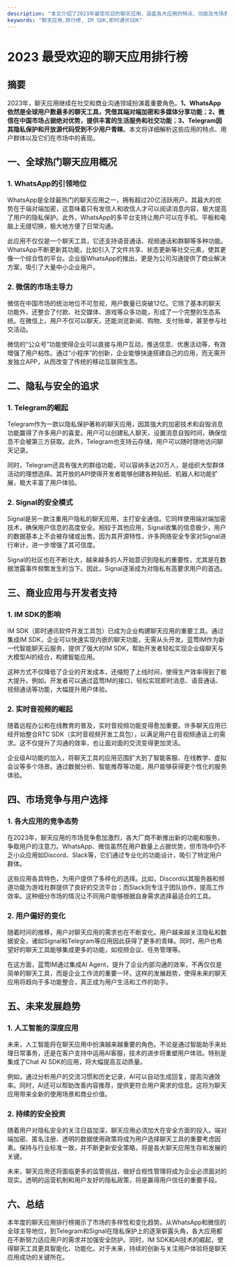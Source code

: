 ```yaml
---
description: "本文介绍了2023年最受欢迎的聊天应用，涵盖各大应用的特点、功能及市场表现。"
keywords: "聊天应用,排行榜, IM SDK,即时通讯SDK"
---
```

# 2023 最受欢迎的聊天应用排行榜

## 摘要

2023年，聊天应用继续在社交和商业沟通领域扮演着重要角色。**1、WhatsApp依然是全球用户数最多的聊天工具，凭借其端对端加密和多媒体分享功能**；**2、微信在中国市场占据绝对优势，提供丰富的生活服务和社交功能**；**3、Telegram因其隐私保护和开放源代码受到不少用户青睐**。本文将详细解析这些应用的特点、用户群体以及它们在市场中的表现。

## 一、全球热门聊天应用概况

### 1. WhatsApp的引领地位

WhatsApp是全球最热门的聊天应用之一，拥有超过20亿活跃用户。其最大的优势在于端对端加密，这意味着只有发信人和收信人才可以阅读消息内容，极大提高了用户的隐私保护。此外，WhatsApp的多平台支持让用户可以在手机、平板和电脑上无缝切换，极大地方便了日常沟通。

此应用不仅仅是一个聊天工具，它还支持语音通话、视频通话和群聊等多种功能。WhatsApp不断更新其功能，比如引入了文件共享、状态更新等社交元素，使其更像一个综合性的平台。企业版WhatsApp的推出，更是为公司沟通提供了商业解决方案，吸引了大量中小企业用户。

### 2. 微信的市场主导力

微信在中国市场的统治地位不可忽视，用户数量已突破12亿。它除了基本的聊天功能外，还整合了付款、社交媒体、游戏等众多功能，形成了一个完整的生态系统。在微信上，用户不仅可以聊天，还能浏览新闻、购物、支付账单，甚至参与社交活动。

微信的“公众号”功能使得企业可以直接与用户互动，推送信息、优惠活动等，有效增强了用户粘性。通过“小程序”的创新，企业能够快速搭建自己的应用，而无需开发独立APP，从而改变了传统的移动互联网生态。

## 二、隐私与安全的追求

### 1. Telegram的崛起

Telegram作为一款以隐私保护著称的聊天应用，因其强大的加密技术和自毁消息功能赢得了许多用户的喜爱。用户可以创建私人聊天，设置消息自毁时间，确保信息不会被第三方获取。此外，Telegram也支持云存储，用户可以随时随地访问聊天记录。

同时，Telegram还具有强大的群组功能，可以容纳多达20万人，是组织大型群体活动的理想选择。其开放的API使得开发者能够创建各种贴纸、机器人和功能扩展，极大丰富了用户体验。

### 2. Signal的安全模式

Signal是另一款注重用户隐私的聊天应用，主打安全通信。它同样使用端对端加密技术，确保用户信息的高度安全。相较于其他应用，Signal收集的信息极少，用户的数据基本上不会被存储或出售。因为其开源特性，许多网络安全专家对Signal进行审计，进一步增强了其可信度。

Signal的社区也在不断壮大，越来越多的人开始意识到隐私的重要性，尤其是在数据泄露事件频繁发生的当下。因此，Signal逐渐成为对隐私有高要求用户的首选。

## 三、商业应用与开发者支持

### 1. IM SDK的影响

IM SDK（即时通讯软件开发工具包）已成为企业构建聊天应用的重要工具。通过集成IM SDK，企业可以快速实现内嵌的聊天功能，无需从头开发。蓝莺IM作为新一代智能聊天云服务，提供了强大的IM SDK，帮助开发者轻松实现企业级聊天与大模型AI的结合，构建智能应用。

这种方式不仅降低了企业的开发成本，还缩短了上线时间，使得生产效率得到了极大提升。例如，开发者可以通过蓝莺IM的接口，轻松实现即时消息、语音通话、视频通话等功能，大幅提升用户体验。

### 2. 实时音视频的崛起

随着远程办公和在线教育的普及，实时音视频功能变得愈加重要。许多聊天应用已经开始整合RTC SDK（实时音视频开发工具包），以满足用户在音视频通话上的需求。这不仅提升了沟通的效率，也让面对面的交流变得更加灵活。

企业级AI功能的加入，将聊天工具的应用范围扩大到了智能客服、在线教学、虚拟会议等多个场景。通过数据分析、智能推荐等功能，用户能够获得更个性化的服务体验。 

## 四、市场竞争与用户选择

### 1. 各大应用的竞争态势

在2023年，聊天应用的市场竞争愈加激烈，各大厂商不断推出新的功能和服务，争取用户的注意力。WhatsApp、微信虽然在用户数量上占据优势，但市场中仍不乏小众应用如Discord、Slack等，它们通过专业化的功能设计，吸引了特定用户群体。

这些应用各具特色，为用户提供了多样化的选择。比如，Discord以其服务器和频道功能为游戏社群提供了良好的交流平台；而Slack则专注于团队协作，提高工作效率。这种细分市场的情况让不同用户能够根据自身需求选择最适合的工具。

### 2. 用户偏好的变化

随着时间的推移，用户对聊天应用的需求也在不断变化。用户越来越关注隐私和数据安全，诸如Signal和Telegram等应用因此获得了更多的青睐。同时，用户也希望好的聊天工具能够集成更多的功能，如视频会议、任务管理等。

在这方面，蓝莺IM通过集成AI Agent，提升了企业内部沟通的效率，不再仅仅是简单的聊天工具，而是企业工作流的重要一环。这样的发展趋势，使得未来的聊天应用将趋向于多功能整合，真正成为用户生活和工作的助手。

## 五、未来发展趋势

### 1. 人工智能的深度应用

未来，人工智能将在聊天应用中扮演越来越重要的角色。不论是通过智能助手来处理日常事务，还是在客户支持中运用AI客服，技术的进步将重塑用户体验。特别是集成了Chat AI SDK的应用，将大幅提高互动质量。

例如，通过分析用户的交流习惯和历史记录，AI可以自动生成回复，提高沟通效率。同时，AI还可以帮助改善内容推荐，提供更符合用户需求的信息。这将为聊天应用带来全新的使用场景和商业价值。

### 2. 持续的安全投资

随着用户对隐私安全的关注日益加深，聊天应用必须加大在安全方面的投入。端对端加密、匿名注册、透明的数据使用政策将成为用户选择聊天工具的重要考虑因素。保持与行业标准一致，并不断更新安全策略，将是各大聊天应用生存和发展的关键。

未来，聊天应用还将面临更多的监管挑战，做好合规性管理将成为企业必须面对的现实。透明的运营机制和用户友好的隐私政策，将是赢得用户信任的重要手段。

## 六、总结

本年度的聊天应用排行榜揭示了市场的多样性和变化趋势。从WhatsApp和微信的全球主导地位，到Telegram和Signal在隐私保护上的逐渐崭露头角，各大应用都在不断努力适应用户的需求并加强安全防护。同时，IM SDK和AI技术的崛起，使得聊天工具更具智能化、功能化。对于未来，持续的创新与关注用户体验将是聊天应用成功的关键所在。
